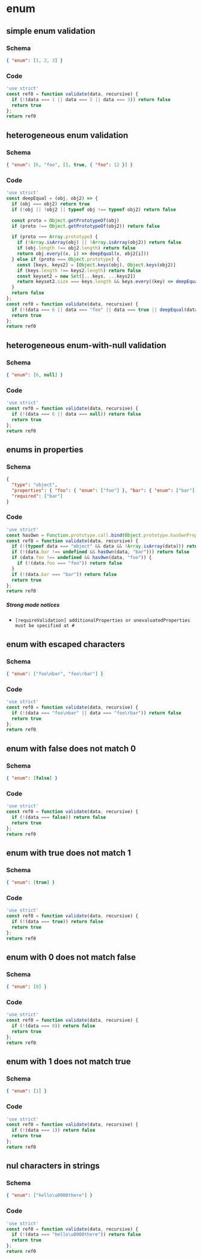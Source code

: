# enum

## simple enum validation

### Schema

```json
{ "enum": [1, 2, 3] }
```

### Code

```js
'use strict'
const ref0 = function validate(data, recursive) {
  if (!(data === 1 || data === 2 || data === 3)) return false
  return true
};
return ref0
```


## heterogeneous enum validation

### Schema

```json
{ "enum": [6, "foo", [], true, { "foo": 12 }] }
```

### Code

```js
'use strict'
const deepEqual = (obj, obj2) => {
  if (obj === obj2) return true
  if (!obj || !obj2 || typeof obj !== typeof obj2) return false

  const proto = Object.getPrototypeOf(obj)
  if (proto !== Object.getPrototypeOf(obj2)) return false

  if (proto === Array.prototype) {
    if (!Array.isArray(obj) || !Array.isArray(obj2)) return false
    if (obj.length !== obj2.length) return false
    return obj.every((x, i) => deepEqual(x, obj2[i]))
  } else if (proto === Object.prototype) {
    const [keys, keys2] = [Object.keys(obj), Object.keys(obj2)]
    if (keys.length !== keys2.length) return false
    const keyset2 = new Set([...keys, ...keys2])
    return keyset2.size === keys.length && keys.every((key) => deepEqual(obj[key], obj2[key]))
  }
  return false
};
const ref0 = function validate(data, recursive) {
  if (!(data === 6 || data === "foo" || data === true || deepEqual(data, []) || deepEqual(data, {"foo":12}))) return false
  return true
};
return ref0
```


## heterogeneous enum-with-null validation

### Schema

```json
{ "enum": [6, null] }
```

### Code

```js
'use strict'
const ref0 = function validate(data, recursive) {
  if (!(data === 6 || data === null)) return false
  return true
};
return ref0
```


## enums in properties

### Schema

```json
{
  "type": "object",
  "properties": { "foo": { "enum": ["foo"] }, "bar": { "enum": ["bar"] } },
  "required": ["bar"]
}
```

### Code

```js
'use strict'
const hasOwn = Function.prototype.call.bind(Object.prototype.hasOwnProperty);
const ref0 = function validate(data, recursive) {
  if (!(typeof data === "object" && data && !Array.isArray(data))) return false
  if (!(data.bar !== undefined && hasOwn(data, "bar"))) return false
  if (data.foo !== undefined && hasOwn(data, "foo")) {
    if (!(data.foo === "foo")) return false
  }
  if (!(data.bar === "bar")) return false
  return true
};
return ref0
```

##### Strong mode notices

 * `[requireValidation] additionalProperties or unevaluatedProperties must be specified at #`


## enum with escaped characters

### Schema

```json
{ "enum": ["foo\nbar", "foo\rbar"] }
```

### Code

```js
'use strict'
const ref0 = function validate(data, recursive) {
  if (!(data === "foo\nbar" || data === "foo\rbar")) return false
  return true
};
return ref0
```


## enum with false does not match 0

### Schema

```json
{ "enum": [false] }
```

### Code

```js
'use strict'
const ref0 = function validate(data, recursive) {
  if (!(data === false)) return false
  return true
};
return ref0
```


## enum with true does not match 1

### Schema

```json
{ "enum": [true] }
```

### Code

```js
'use strict'
const ref0 = function validate(data, recursive) {
  if (!(data === true)) return false
  return true
};
return ref0
```


## enum with 0 does not match false

### Schema

```json
{ "enum": [0] }
```

### Code

```js
'use strict'
const ref0 = function validate(data, recursive) {
  if (!(data === 0)) return false
  return true
};
return ref0
```


## enum with 1 does not match true

### Schema

```json
{ "enum": [1] }
```

### Code

```js
'use strict'
const ref0 = function validate(data, recursive) {
  if (!(data === 1)) return false
  return true
};
return ref0
```


## nul characters in strings

### Schema

```json
{ "enum": ["hello\u0000there"] }
```

### Code

```js
'use strict'
const ref0 = function validate(data, recursive) {
  if (!(data === "hello\u0000there")) return false
  return true
};
return ref0
```

